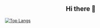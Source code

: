 <h2 align="center">Hi there 👋</h2>

[![Top Langs](https://github-readme-stats.vercel.app/api/top-langs/?username=crafthome0)](https://github.com/crafthome0/github-readme-stats)
